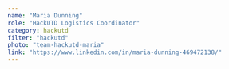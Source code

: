 ```yaml
---
name: "Maria Dunning"
role: "HackUTD Logistics Coordinator"
category: hackutd
filter: "hackutd"
photo: "team-hackutd-maria"
link: "https://www.linkedin.com/in/maria-dunning-469472138/"
---
```

